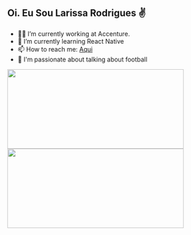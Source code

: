 ## Oi. Eu Sou Larissa Rodrigues ✌
 

- 👩‍💻 I’m currently working at Accenture.
- 🚀 I’m currently learning React Native 
- 📫 How to reach me: <a href="https://www.linkedin.com/in/rodrigues19/">Aqui</a>
- 🤩 I'm passionate about talking about football


<div>
      <a href="https://github.com/Rodrigues19">
      <img height="180em" width="400px" src="https://github-readme-stats.vercel.app/api?username=Rodrigues19&amp;show_icons=true&amp;theme=dark&include_all_commits=true&amp;count_private=true" style="max-width:100%;">
      <img height="180em" width="400px" src="https://github-readme-stats.vercel.app/api/top-langs/?username=Rodrigues19&amp;layout=compact&amp;langs_count=7&amp;theme=dark" style="max-width:100%;">
</div>

 ##
